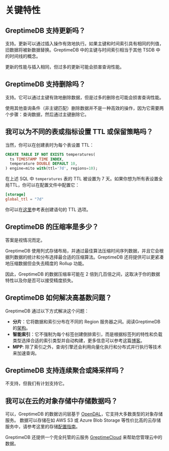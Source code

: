 # 关键特性

## GreptimeDB 支持更新吗？

支持。更新可以通过插入操作有效地执行。如果主键和时间索引具有相同的列值，旧数据将被新数据替换。GreptimeDB 中的主键与时间索引相当于其他 TSDB 中的时间线的概念。

更新的性能与插入相同，但过多的更新可能会损害查询性能。

## GreptimeDB 支持删除吗？

支持。它可以通过主键有效地删除数据，但是过多的删除也可能会损害查询性能。

使用其他查询条件（非主键匹配）删除数据并不是一种高效的操作，因为它需要两个步骤：查询数据，然后通过主键删除它。

## 我可以为不同的表或指标设置 TTL 或保留策略吗？

当然，你可以在创建表时为每个表设置 TTL：

```sql
CREATE TABLE IF NOT EXISTS temperatures(
  ts TIMESTAMP TIME INDEX,
  temperature DOUBLE DEFAULT 10,
) engine=mito with(ttl='7d', regions=10);
```

在上述 SQL 中 `temperatures` 表的 TTL 被设置为 7 天。如果你想为所有表设置全局TTL，你可以在配置文件中配置它：

```toml
[storage]
global_ttl = "7d"
```

你可以在[这里](/zh/v0.4/reference/sql/create)参考表创建语句的 TTL 选项。

## GreptimeDB 的压缩率是多少？

答案是视情况而定。

GreptimeDB 使用列式存储布局，并通过最佳算法压缩时间序列数据，并且它会根据列数据的统计和分布选择最合适的压缩算法。GreptimeDB 还将提供可以更紧凑地压缩数据但会失去精度的 Rollup 功能。

因此，GreptimeDB 的数据压缩率可能在 2 倍到几百倍之间，这取决于你的数据特性以及你是否可以接受精度损失。

## GreptimeDB 如何解决高基数问题？

GreptimeDB 通过以下方式解决这个问题：

- **分片**：它将数据和索引分布在不同的 Region 服务器之间。阅读GreptimeDB 的[架构](./architecture.md)。
- **智能索引**：它不强制为每个标签创建倒排索引，而是根据标签列的特性和负载类型选择合适的索引类型并自动构建，更多信息可以参考这篇[博客](https://greptime.com/blogs/2022-12-21-storage-engine-design#smart-indexing)。
- **MPP**: 除了索引之外，查询引擎还会利用向量化执行和分布式并行执行等技术来加速查询。

## GreptimeDB 支持连续聚合或降采样吗？

不支持，但我们有计划支持它。

## 我可以在云的对象存储中存储数据吗？

可以，GreptimeDB 的数据访问层基于 [OpenDAL](https://github.com/apache/incubator-opendal)，它支持大多数类型的对象存储服务。
数据可以存储在如 AWS S3 或 Azure Blob Storage 等性价比高的云存储服务中，请参考这里的存储[配置指南](./../operations/configuration.md#storage-options)。

GreptimeDB 还提供一个完全托管的云服务 [GreptimeCloud](https://greptime.cn/product/cloud) 来帮助您管理云中的数据。

